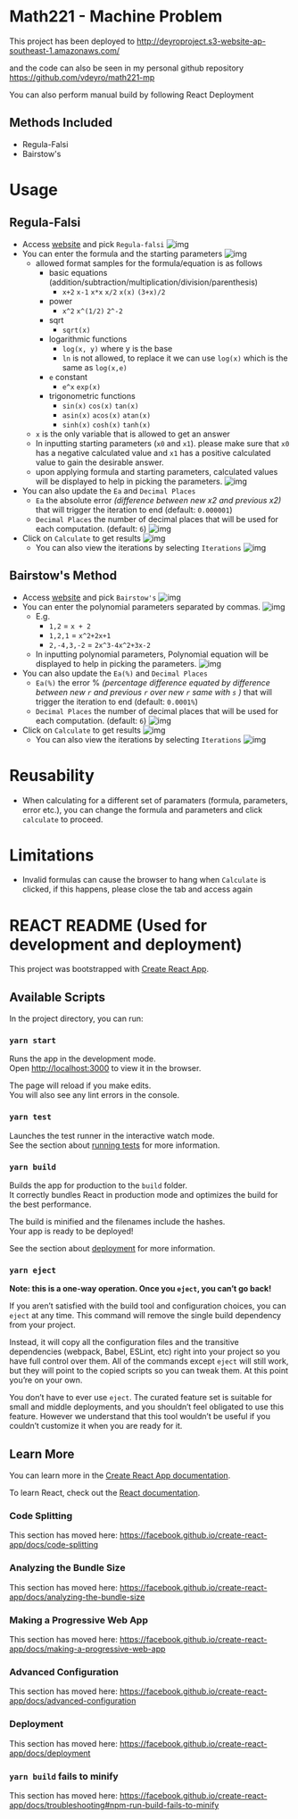 # Math221 - Machine Problem

This project has been deployed to http://deyroproject.s3-website-ap-southeast-1.amazonaws.com/

and the code can also be seen in my personal github repository https://github.com/vdeyro/math221-mp

You can also perform manual build by following React Deployment

## Methods Included

- Regula-Falsi
- Bairstow's

# Usage

## Regula-Falsi

- Access [website](http://deyroproject.s3-website-ap-southeast-1.amazonaws.com/) and pick `Regula-falsi` 
![img](./docs/home.png)
- You can enter the formula and the starting parameters
![img](./docs/regula-falsi.png)
  - allowed format samples for the formula/equation is as follows
    - basic equations (addition/subtraction/multiplication/division/parenthesis)
      - `x+2` `x-1` `x*x` `x/2` `x(x)` `(3+x)/2`
    - power
      - `x^2` `x^(1/2)` `2^-2`
    - sqrt
      - `sqrt(x)`
    - logarithmic functions
      - `log(x, y)` where y is the base
      - `ln` is not allowed, to replace it we can use `log(x)` which is the same as `log(x,e)`
    - `e` constant
      - `e^x` `exp(x)`
    - trigonometric functions
      - `sin(x)` `cos(x)` `tan(x)`
      - `asin(x)` `acos(x)` `atan(x)`
      - `sinh(x)` `cosh(x)` `tanh(x)`
  - `x` is the only variable that is allowed to get an answer
  - In inputting starting parameters (`x0` and `x1`). please make sure that `x0` has a negative calculated value and `x1` has a positive calculated value to gain the desirable answer.
  - upon applying formula and starting parameters, calculated values will be displayed to help in picking the parameters.
  ![img](./docs/regula-falsi2.png)
- You can also update the `Ea` and `Decimal Places`
  - `Ea` the absolute error _(difference between new x2 and previous x2)_ that will trigger the iteration to end (default: `0.000001`)
  - `Decimal Places` the number of decimal places that will be used for each computation. (default: `6`)
![img](./docs/regula-falsi-extras.png)
- Click on `Calculate` to get results
![img](./docs/regula-falsi-answer.png)
  - You can also view the iterations by selecting `Iterations`
  ![img](./docs/regula-falsi-answer-dropdown.png)

## Bairstow's Method

- Access [website](http://deyroproject.s3-website-ap-southeast-1.amazonaws.com/) and pick `Bairstow's` 
![img](./docs/home.png)
- You can enter the polynomial parameters separated by commas.
![img](./docs/bairstows.png)
  - E.g.
    - `1,2` = `x + 2`
    - `1,2,1` = `x^2+2x+1`
    - `2,-4,3,-2` = `2x^3-4x^2+3x-2`
  - In inputting polynomial parameters, Polynomial equation will be displayed to help in picking the parameters.
  ![img](./docs/bairstows2.png)
- You can also update the `Ea(%)` and `Decimal Places`
  - `Ea(%)` the error % _(percentage difference equated by difference between new `r` and previous `r` over new `r` same with `s` )_ that will trigger the iteration to end (default: `0.0001%`)
  - `Decimal Places` the number of decimal places that will be used for each computation. (default: `6`)
![img](./docs/bairstows-extras.png)
- Click on `Calculate` to get results
![img](./docs/bairstows-answer.png)
  - You can also view the iterations by selecting `Iterations`
  ![img](./docs/bairstows-answer-dropdown.png)

# Reusability

- When calculating for a different set of paramaters (formula, parameters, error etc.), you can change the formula and parameters and click `calculate` to proceed.

# Limitations

- Invalid formulas can cause the browser to hang when `Calculate` is clicked, if this happens, please close the tab and access again


# REACT README (Used for development and deployment)

This project was bootstrapped with [Create React App](https://github.com/facebook/create-react-app).

## Available Scripts

In the project directory, you can run:

### `yarn start`

Runs the app in the development mode.<br />
Open [http://localhost:3000](http://localhost:3000) to view it in the browser.

The page will reload if you make edits.<br />
You will also see any lint errors in the console.

### `yarn test`

Launches the test runner in the interactive watch mode.<br />
See the section about [running tests](https://facebook.github.io/create-react-app/docs/running-tests) for more information.

### `yarn build`

Builds the app for production to the `build` folder.<br />
It correctly bundles React in production mode and optimizes the build for the best performance.

The build is minified and the filenames include the hashes.<br />
Your app is ready to be deployed!

See the section about [deployment](https://facebook.github.io/create-react-app/docs/deployment) for more information.

### `yarn eject`

**Note: this is a one-way operation. Once you `eject`, you can’t go back!**

If you aren’t satisfied with the build tool and configuration choices, you can `eject` at any time. This command will remove the single build dependency from your project.

Instead, it will copy all the configuration files and the transitive dependencies (webpack, Babel, ESLint, etc) right into your project so you have full control over them. All of the commands except `eject` will still work, but they will point to the copied scripts so you can tweak them. At this point you’re on your own.

You don’t have to ever use `eject`. The curated feature set is suitable for small and middle deployments, and you shouldn’t feel obligated to use this feature. However we understand that this tool wouldn’t be useful if you couldn’t customize it when you are ready for it.

## Learn More

You can learn more in the [Create React App documentation](https://facebook.github.io/create-react-app/docs/getting-started).

To learn React, check out the [React documentation](https://reactjs.org/).

### Code Splitting

This section has moved here: https://facebook.github.io/create-react-app/docs/code-splitting

### Analyzing the Bundle Size

This section has moved here: https://facebook.github.io/create-react-app/docs/analyzing-the-bundle-size

### Making a Progressive Web App

This section has moved here: https://facebook.github.io/create-react-app/docs/making-a-progressive-web-app

### Advanced Configuration

This section has moved here: https://facebook.github.io/create-react-app/docs/advanced-configuration

### Deployment

This section has moved here: https://facebook.github.io/create-react-app/docs/deployment

### `yarn build` fails to minify

This section has moved here: https://facebook.github.io/create-react-app/docs/troubleshooting#npm-run-build-fails-to-minify
